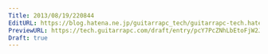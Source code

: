 ```yaml
---
Title: 2013/08/19/220844
EditURL: https://blog.hatena.ne.jp/guitarrapc_tech/guitarrapc-tech.hatenablog.com/atom/entry/6802418398340960039
PreviewURL: https://tech.guitarrapc.com/draft/entry/pcY7PcZNhLbEtoFjW2JmdKVRweg
Draft: true
---
```


